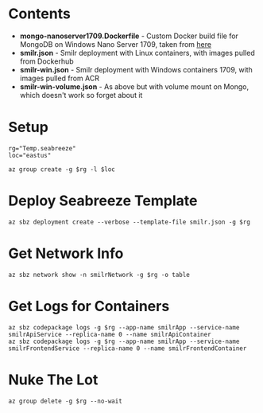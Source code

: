 # Contents
- **mongo-nanoserver1709.Dockerfile** - Custom Docker build file for MongoDB on Windows Nano Server 1709, taken from [here](https://github.com/StefanScherer/dockerfiles-windows/issues/322#issuecomment-383283780)
- **smilr.json** - Smilr deployment with Linux containers, with images pulled from Dockerhub
- **smilr-win.json** - Smilr deployment with Windows containers 1709, with images pulled from ACR
- **smilr-win-volume.json** - As above but with volume mount on Mongo, which doesn't work so forget about it


# Setup
```
rg="Temp.seabreeze"
loc="eastus"

az group create -g $rg -l $loc
```

# Deploy Seabreeze Template
```
az sbz deployment create --verbose --template-file smilr.json -g $rg
```

# Get Network Info
```
az sbz network show -n smilrNetwork -g $rg -o table
```

# Get Logs for Containers
```
az sbz codepackage logs -g $rg --app-name smilrApp --service-name smilrApiService --replica-name 0 --name smilrApiContainer
az sbz codepackage logs -g $rg --app-name smilrApp --service-name smilrFrontendService --replica-name 0 --name smilrFrontendContainer
```

# Nuke The Lot
```
az group delete -g $rg --no-wait
```
